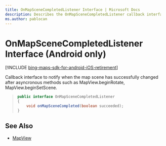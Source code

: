 ```yaml
---
title: OnMapSceneCompletedListener Interface | Microsoft Docs
description: Describes the OnMapSceneCompletedListener callback interface for Android and provides the MapView reference.
ms.author: pablocan
---
```


# OnMapSceneCompletedListener Interface (Android only)

[!INCLUDE [bing-maps-sdk-for-android-iOS-retirement](../../../includes/bing-maps-sdk-for-android-iOS-retirement.md)]

Callback interface to notify when the map scene has successfully changed after asyncronous methods such as MapView.beginRotate, MapView.beginSetScene.

>```java
> public interface OnMapSceneCompletedListener
> {
>     void onMapSceneCompleted(boolean succeeded);
> }
>```

## See Also

* [MapView](../MapView-class.md)

